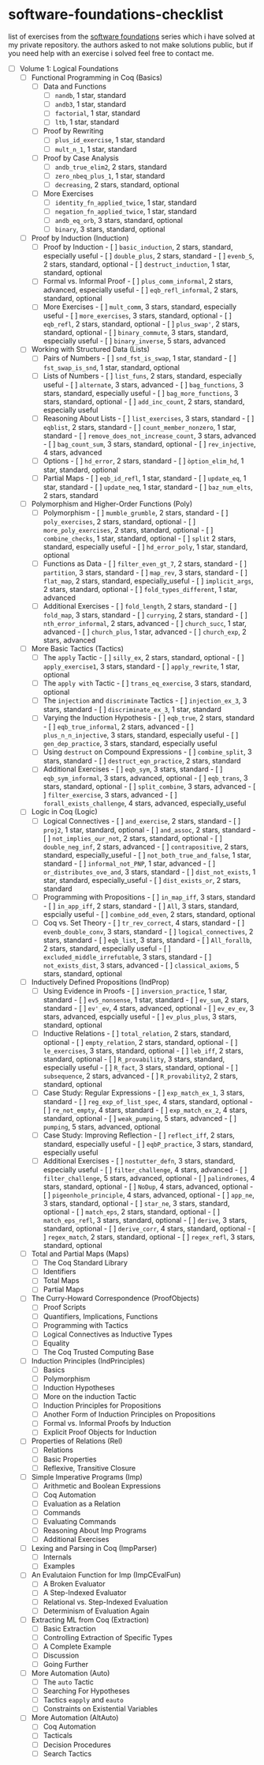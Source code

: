 # software-foundations-checklist
list of exercises from the [software foundations](https://softwarefoundations.cis.upenn.edu/) series which i have solved at my private repository. the authors asked to not make solutions public, but if you need help with an exercise i solved feel free to contact me.
- [ ] Volume 1: Logical Foundations
  - [ ] Functional Programming in Coq (Basics)
    - [ ] Data and Functions
      - [ ] `nandb`, 1 star, standard
      - [ ] `andb3`, 1 star, standard
      - [ ] `factorial`, 1 star, standard
      - [ ] `ltb`, 1 star, standard
    - [ ] Proof by Rewriting
      - [ ] `plus_id_exercise`, 1 star, standard
      - [ ] `mult_n_1`, 1 star, standard
    - [ ] Proof by Case Analysis
      - [ ] `andb_true_elim2`, 2 stars, standard
      - [ ] `zero_nbeq_plus_1`, 1 star, standard
      - [ ] `decreasing`, 2 stars, standard, optional
    - [ ] More Exercises
      - [ ] `identity_fn_applied_twice`, 1 star, standard
      - [ ] `negation_fn_applied_twice`, 1 star, standard
      - [ ] `andb_eq_orb`, 3 stars, standard, optional
      - [ ] `binary`, 3 stars, standard, optional
  - [ ] Proof by Induction (Induction)
    - [ ] Proof by Induction
		  - [ ] `basic_induction`, 2 stars, standard, especially useful
		  - [ ] `double_plus`, 2 stars, standard
		  - [ ] `evenb_S`, 2 stars, standard, optional
		  - [ ] `destruct_induction`, 1 star, standard, optional
    - [ ] Formal vs. Informal Proof
		  - [ ] `plus_comm_informal`, 2 stars, advanced, especially useful
			- [ ] `eqb_refl_informal`, 2 stars, standard, optional
    - [ ] More Exercises
		  - [ ] `mult_comm`, 3 stars, standard, especially useful
		  - [ ] `more_exercises`, 3 stars, standard, optional
		  - [ ] `eqb_refl`, 2 stars, standard, optional
		  - [ ] `plus_swap'`, 2 stars, standard, optional
		  - [ ] `binary_commute`, 3 stars, standard, especially useful
		  - [ ] `binary_inverse`, 5 stars, advanced
  - [ ] Working with Structured Data (Lists)
    - [ ] Pairs of Numbers
		  - [ ] `snd_fst_is_swap`, 1 star, standard
		  - [ ] `fst_swap_is_snd`, 1 star, standard, optional
    - [ ] Lists of Numbers
		  - [ ] `list_funs`, 2 stars, standard, especially useful
			- [ ] `alternate`, 3 stars, advanced
			- [ ] `bag_functions`, 3 stars, standard, especially useful
			- [ ] `bag_more_functions`, 3 stars, standard, optional
			- [ ] `add_inc_count`, 2 stars, standard, especially useful
    - [ ] Reasoning About Lists
		  - [ ] `list_exercises`, 3 stars, standard
			- [ ] `eqblist`, 2 stars, standard
			- [ ] `count_member_nonzero`, 1 star, standard
			- [ ] `remove_does_not_increase_count`, 3 stars, advanced
			- [ ] `bag_count_sum`, 3 stars, standard, optional
			- [ ] `rev_injective`, 4 stars, advanced
    - [ ] Options
		  - [ ] `hd_error`, 2 stars, standard
			- [ ] `òption_elim_hd`, 1 star, standard, optional
    - [ ] Partial Maps
		  - [ ] `eqb_id_refl`, 1 star, standard
			- [ ] `update_eq`, 1 star, standard
			- [ ] `update_neq`, 1 star, standard
			- [ ] `baz_num_elts`, 2 stars, standard
  - [ ] Polymorphism and Higher-Order Functions (Poly)
    - [ ] Polymorphism
		  - [ ] `mumble_grumble`, 2 stars, standard
			- [ ] `poly_exercises`, 2 stars, standard, optional
			- [ ] `more_poly_exercises`, 2 stars, standard, optional
			- [ ] `combine_checks`, 1 star, standard, optional
			- [ ] `split` 2 stars, standard, especially useful
			- [ ] `hd_error_poly`, 1 star, standard, optional
    - [ ] Functions as Data
		  - [ ] `filter_even_gt_7`, 2 stars, standard
			- [ ] `partition`, 3 stars, standard
			- [ ] `map_rev`, 3 stars, standard
			- [ ] `flat_map`, 2 stars, standard, especially_useful
			- [ ] `implicit_args`, 2 stars, standard, optional
			- [ ] `fold_types_different`, 1 star, advanced
    - [ ] Additional Exercises
		  - [ ] `fold_length`, 2 stars, standard
			- [ ] `fold_map`, 3 stars, standard
			- [ ] `currying`, 2 stars, standard
			- [ ] `nth_error_informal`, 2 stars, advanced
			- [ ] `church_succ`, 1 star, advanced
			- [ ] `church_plus`, 1 star, advanced
			- [ ] `church_exp`, 2 stars, advanced
  - [ ] More Basic Tactics (Tactics)
    - [ ] The `apply` Tactic
		  - [ ] `silly_ex`, 2 stars, standard, optional
			- [ ] `apply_exercise1`, 3 stars, standard
			- [ ] `apply_rewrite`, 1 star, optional
    - [ ] The `apply with` Tactic
		  - [ ] `trans_eq_exercise`, 3 stars, standard, optional
    - [ ] The `injection` and `discriminate` Tactics
		  - [ ] `injection_ex_3`, 3 stars, standard
			- [ ] `discriminate_ex_3`, 1 star, standard
    - [ ] Varying the Induction Hypothesis
		  - [ ] `eqb_true`, 2 stars, standard
			- [ ] `eqb_true_informal`, 2 stars, advanced
			- [ ] `plus_n_n_injective`, 3 stars, standard, especially useful
			- [ ] `gen_dep_practice`, 3 stars, standard, especially useful
    - [ ] Using `destruct` on Compound Expressions
		  - [ ] `combine_split`, 3 stars, standard
			- [ ] `destruct_eqn_practice`, 2 stars, standard
    - [ ] Additional Exercises
		  - [ ] `eqb_sym`, 3 stars, standard
			- [ ] `eqb_sym_informal`, 3 stars, advanced, optional
			- [ ] `eqb_trans`, 3 stars, standard, optional
			- [ ] `split_combine`, 3 stars, advanced
			- [ ] `filter_exercise`, 3 stars, advanced
			- [ ] `forall_exists_challenge`, 4 stars, advanced, especially_useful
  - [ ] Logic in Coq (Logic)
    - [ ] Logical Connectives
		  - [ ] `and_exercise`, 2 stars, standard
			- [ ] `proj2`, 1 star, standard, optional
			- [ ] `and_assoc`, 2 stars, standard
			- [ ] `not_implies_our_not`, 2 stars, standard, optional
			- [ ] `double_neg_inf`, 2 stars, advanced
			- [ ] `contrapositive`, 2 stars, standard, especially_useful
			- [ ] `not_both_true_and_false`, 1 star, standard
			- [ ] `informal_not_PNP`, 1 star, advanced
			- [ ] `or_distributes_ove_and`, 3 stars, standard
			- [ ] `dist_not_exists`, 1 star, standard, especially_useful
			- [ ] `dist_exists_or`, 2 stars, standard
    - [ ] Programming with Propositions
		  - [ ] `in_map_iff`, 3 stars, standard
			- [ ] `in_app_iff`, 2 stars, standard
			- [ ] `All`, 3 stars, standard, espcially useful
			- [ ] `combine_odd_even`, 2 stars, standard, optional
    - [ ] Coq vs. Set Theory
		  - [ ] `tr_rev_correct`, 4 stars, standard
			- [ ] `evenb_double_conv`, 3 stars, standard
			- [ ] `logical_connectives`, 2 stars, standard
			- [ ] `eqb_list`, 3 stars, standard
			- [ ] `All_forallb`, 2 stars, standard, especially useful
			- [ ] `excluded_middle_irrefutable`, 3 stars, standard
			- [ ] `not_exists_dist`, 3 stars, advanced
			- [ ] `classical_axioms`, 5 stars, standard, optional
  - [ ] Inductively Defined Propositions (IndProp)
    - [ ] Using Evidence in Proofs
		  - [ ] `inversion_practice`, 1 star, standard
			- [ ] `ev5_nonsense`, 1 star, standard
			- [ ] `ev_sum`, 2 stars, standard
			- [ ] `ev'_ev`, 4 stars, advanced, optional
			- [ ] `ev_ev_ev`, 3 stars, advanced, espcially useful
			- [ ] `ev_plus_plus`, 3 stars, standard, optional
    - [ ] Inductive Relations
		  - [ ] `total_relation`, 2 stars, standard, optional
			- [ ] `empty_relation`, 2 stars, standard, optional
			- [ ] `le_exercises`, 3 stars, standard, optional
			- [ ] `leb_iff`, 2 stars, standard, optional
			- [ ] `R_provability`, 3 stars, standard, especially useful
			- [ ] `R_fact`, 3 stars, standard, optional
			- [ ] `subsequence`, 2 stars, advanced
			- [ ] `R_provability2`, 2 stars, standard, optional
    - [ ] Case Study: Regular Expressions
		  - [ ] `exp_match_ex_1`, 3 stars, standard
			- [ ] `reg_exp_of_list_spec`, 4 stars, standard, optional
			- [ ] `re_not_empty`, 4 stars, standard
			- [ ] `exp_match_ex_2`, 4 stars, standard, optional
			- [ ] `weak_pumping`, 5 stars, advanced
			- [ ] `pumping`, 5 stars, advanced, optional
    - [ ] Case Study: Improving Reflection
		  - [ ] `reflect_iff`, 2 stars, standard, especially useful
			- [ ] `eqbP_practice`, 3 stars, standard, especially useful
    - [ ] Additional Exercises
		  - [ ] `nostutter_defn`, 3 stars, standard, especially useful
			- [ ] `filter_challenge`, 4 stars, advanced
			- [ ] `filter_challenge`, 5 stars, advanced, optional
			- [ ] `palindromes`, 4 stars, standard, optional
			- [ ] `NoDup`, 4 stars, advanced, optional
			- [ ] `pigeonhole_principle`, 4 stars, advanced, optional
			- [ ] `app_ne`, 3 stars, standard, optional
			- [ ] `star_ne`, 3 stars, standard, optional
			- [ ] `match_eps`, 2 stars, standard, optional
			- [ ] `match_eps_refl`, 3 stars, standard, optional
			- [ ] `derive`, 3 stars, standard, optional
			- [ ] `derive_corr`, 4 stars, standard, optional
			- [ ] `regex_match`, 2 stars, standard, optional
			- [ ] `regex_refl`, 3 stars, standard, optional
  - [ ] Total and Partial Maps (Maps)
    - [ ] The Coq Standard Library
    - [ ] Identifiers
    - [ ] Total Maps
    - [ ] Partial Maps
  - [ ] The Curry-Howard Correspondence (ProofObjects)
    - [ ] Proof Scripts
    - [ ] Quantifiers, Implications, Functions
    - [ ] Programming with Tactics
    - [ ] Logical Connectives as Inductive Types
    - [ ] Equality
    - [ ] The Coq Trusted Computing Base
  - [ ] Induction Principles (IndPrinciples)
    - [ ] Basics
    - [ ] Polymorphism
    - [ ] Induction Hypotheses
    - [ ] More on the induction Tactic
    - [ ] Induction Principles for Propositions
    - [ ] Another Form of Induction Principles on Propositions
    - [ ] Formal vs. Informal Proofs by Induction
    - [ ] Explicit Proof Objects for Induction
  - [ ] Properties of Relations (Rel)
    - [ ] Relations
    - [ ] Basic Properties
    - [ ] Reflexive, Transitive Closure
  - [ ] Simple Imperative Programs (Imp)
    - [ ] Arithmetic and Boolean Expressions
    - [ ] Coq Automation
    - [ ] Evaluation as a Relation
    - [ ] Commands
    - [ ] Evaluating Commands
    - [ ] Reasoning About Imp Programs
    - [ ] Additional Exercises
  - [ ] Lexing and Parsing in Coq (ImpParser)
    - [ ] Internals
    - [ ] Examples
  - [ ] An Evalutaion Function for Imp (ImpCEvalFun)
    - [ ] A Broken Evaluator
    - [ ] A Step-Indexed Evaluator
    - [ ] Relational vs. Step-Indexed Evaluation
    - [ ] Determinism of Evaluation Again
  - [ ] Extracting ML from Coq (Extraction)
    - [ ] Basic Extraction
    - [ ] Controlling Extraction of Specific Types
    - [ ] A Complete Example
    - [ ] Discussion
    - [ ] Going Further
  - [ ] More Automation (Auto)
    - [ ] The `auto` Tactic
    - [ ] Searching For Hypotheses
    - [ ] Tactics `eapply` and `eauto`
    - [ ] Constraints on Existential Variables
  - [ ] More Automation (AltAuto)
    - [ ] Coq Automation
    - [ ] Tacticals
    - [ ] Decision Procedures
    - [ ] Search Tactics
